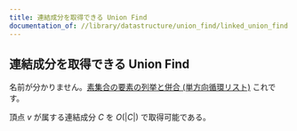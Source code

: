 ```yaml
---
title: 連結成分を取得できる Union Find
documentation_of: //library/datastructure/union_find/linked_union_find.hpp
---
```

## 連結成分を取得できる Union Find

名前が分かりません。[素集合の要素の列挙と併合 (単方向循環リスト)](https://noshi91.hatenablog.com/entry/2019/07/19/180606) これです。

頂点 $v$ が属する連結成分 $C$ を $O(\vert C\vert)$ で取得可能である。
